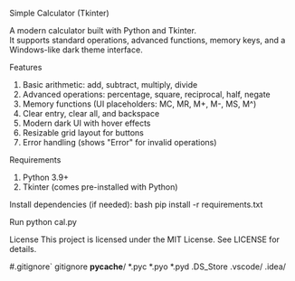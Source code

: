 Simple Calculator (Tkinter)

A modern calculator built with Python and Tkinter.  
It supports standard operations, advanced functions, memory keys, and a Windows-like dark theme interface.

Features
1. Basic arithmetic: add, subtract, multiply, divide
2. Advanced operations: percentage, square, reciprocal, half, negate
3. Memory functions (UI placeholders: MC, MR, M+, M-, MS, M^)
4. Clear entry, clear all, and backspace
5. Modern dark UI with hover effects
6. Resizable grid layout for buttons
7. Error handling (shows "Error" for invalid operations)

Requirements
1. Python 3.9+
2. Tkinter (comes pre-installed with Python)

Install dependencies (if needed):
bash
pip install -r requirements.txt

Run
python cal.py

License
This project is licensed under the MIT License. See LICENSE
 for details.

#.gitignore`
gitignore
__pycache__/
*.pyc
*.pyo
*.pyd
.DS_Store
.vscode/
.idea/
